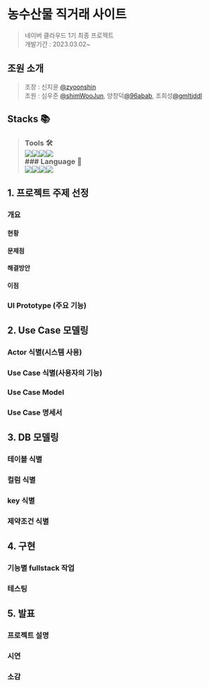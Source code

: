 # 농수산물 직거래 사이트
> 네이버 클라우드 1기 최종 프로젝트 <br> 개발기간 : 2023.03.02~

## 조원 소개
> 조장 : 신지윤 [@zyoonshin](https://github.com/zyoonshin) <br> 조원 : 심우준 [@shimWooJun](https://github.com/shimWooJun), 양창덕[@96abab](https://github.com/96abab), 조희성[@gmltjddl](https://github.com/gmltjddl) 

## Stacks 📚

> ### Tools 🛠️ <br> <a href="#"><img src="https://img.shields.io/badge/GitHub-181717?style=flat-square&logo=GitHub&logoColor=white"/></a><a href="#"><img src="https://img.shields.io/badge/Eclipse-#2C2255?style=flat-square&logo=Eclipse&logoColor=black"/></a><a href="#"><img src="https://img.shields.io/badge/Figma-F24E1E?style=flat-square&logo=Figma&logoColor=white"/></a><a href="#"><img src="https://img.shields.io/badge/Postman-FF6C37?style=flat-square&logo=Postman&logoColor=white"/></a> <br> ### Language 💌 <br> <a href="#"><img src="https://img.shields.io/badge/html5-E34F26?style=flat-square&logo=hTML5&logoColor=white"></a><a href="#"><img src="https://img.shields.io/badge/css-1572B6?style=flat-square&logo=css3&logoColor=white"></a><a href="#"><img src="https://img.shields.io/badge/javascript-F7DF1E?style=flat-square&logo=javascript&logoColor=black"></a><a href="#"><img src="https://img.shields.io/badge/java-007396?style=flat-square&logo=java&logoColor=white"></a>


## 1. 프로젝트 주제 선정
### 개요
#### 현황
#### 문제점
#### 해결방안
#### 이점

### UI Prototype (주요 기능)

## 2. Use Case 모델링
### Actor 식별(시스템 사용)
### Use Case 식별(사용자의 기능)
### Use Case Model
### Use Case 명세서

## 3. DB 모델링
### 테이블 식별
### 컬럼 식별
### key 식별
### 제약조건 식별

## 4. 구현
### 기능별 fullstack 작업
### 테스팅

## 5. 발표
### 프로젝트 설명
### 시연
### 소감